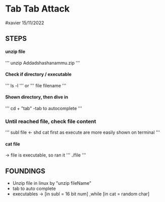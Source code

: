 # Tab Tab Attack

#xavier 15/11/2022

## STEPS
#### unzip file
'''
unzip Addadshashanammu.zip
'''

#### Check if directory / executable
'''
ls -l
'''
or
'''
file filename
'''

#### Shown directory, then dive in
'''
cd + "tab" -tab to autocomplete
'''

### Until reached file, check file content
'''
subl file <- shd cat first as execute are more easily shown on terminal
'''

#### cat file

-> file is executable, so ran it
'''
./file
'''

## FOUNDINGS
- Unzip file in linux by "unzip fileName"
- tab to auto complete
- executables -> [in subl = 16 bit num] ,while [in cat = random char]